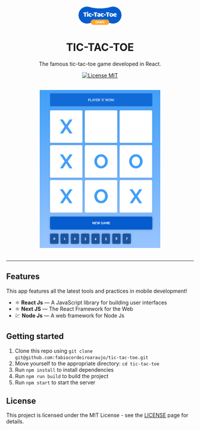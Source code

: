 <h1 align="center">
<br>
  <img src="public/logo.png" alt="logo" width="120">
<br>
<br>
TIC-TAC-TOE
</h1>

<p align="center">The famous tic-tac-toe game developed in React.</p>

<p align="center">
  <a href="https://opensource.org/licenses/MIT">
    <img src="https://img.shields.io/badge/License-MIT-blue.svg" alt="License MIT">
  </a>
</p>

<br />

<div align="center">
  <img src="public/game.png" alt="demo" height="425">  
</div>

<br />

<hr />

## Features

This app features all the latest tools and practices in mobile development!

- ⚛️ **React Js** — A JavaScript library for building user interfaces
- ⚛️ **Next JS** — The React Framework for the Web
- 💹 **Node Js** — A web framework for Node Js

## Getting started

1. Clone this repo using `git clone git@github.com:fabiocordeiroaraujo/tic-tac-toe.git`
2. Move yourself to the appropriate directory: `cd tic-tac-toe`<br />
3. Run `npm install` to install dependencies<br />
4. Run `npm run build` to build the project
4. Run `npm start` to start the server

## License

This project is licensed under the MIT License - see the [LICENSE](https://opensource.org/licenses/MIT) page for details.